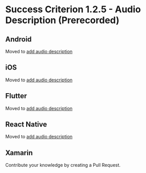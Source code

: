 # Success Criterion 1.2.5 - Audio Description (Prerecorded)

## Android

Moved to [add audio description](../media-audio-description.md)

## iOS

Moved to [add audio description](../media-audio-description.md)

## Flutter

Moved to [add audio description](../media-audio-description.md)

## React Native

Moved to [add audio description](../media-audio-description.md)

## Xamarin

Contribute your knowledge by creating a Pull Request.
